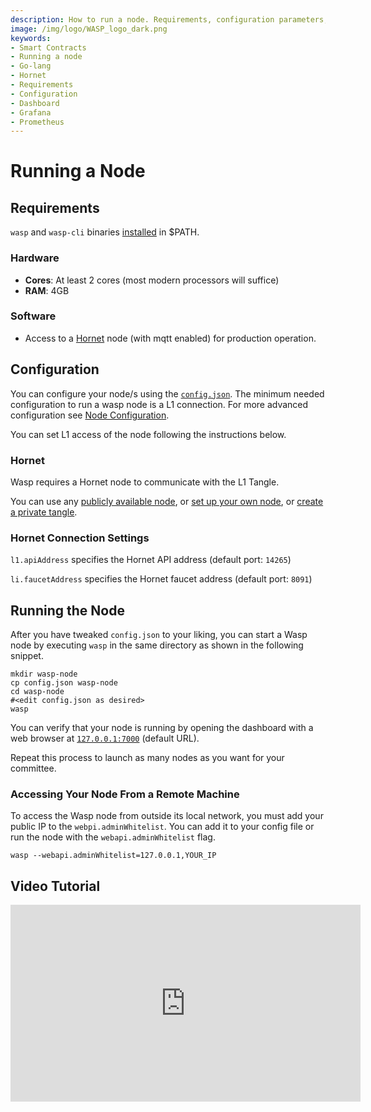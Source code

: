 ```yaml
---
description: How to run a node. Requirements, configuration parameters, dashboard configuration, and tests.
image: /img/logo/WASP_logo_dark.png
keywords:
- Smart Contracts
- Running a node
- Go-lang
- Hornet
- Requirements
- Configuration
- Dashboard
- Grafana
- Prometheus
---
```


# Running a Node

## Requirements

`wasp` and `wasp-cli` binaries [installed](./installing-wasp) in $PATH.

### Hardware

- **Cores**: At least 2 cores (most modern processors will suffice)
- **RAM**: 4GB

### Software

- Access to a [Hornet](https://github.com/iotaledger/hornet) node (with mqtt enabled) for
  production operation.

## Configuration

You can configure your node/s using the [`config.json`](https://github.com/iotaledger/wasp/blob/master/config.json).
The minimum needed configuration to run a wasp node is a L1 connection. For more advanced configuration see [Node Configuration](./node-config).

You can set L1 access of the node following the instructions below.

### Hornet

Wasp requires a Hornet node to communicate with the L1 Tangle.

You can use any [publicly available node](https://wiki.iota.org/wasp/guide/chains_and_nodes/testnet), or [set up your own node](https://wiki.iota.org/hornet/getting_started), or [create a private tangle](https://wiki.iota.org/hornet/how_tos/private_tangle).

### Hornet Connection Settings

`l1.apiAddress` specifies the Hornet API address (default port: `14265`)

`li.faucetAddress` specifies the Hornet faucet address (default port: `8091`)

## Running the Node

After you have tweaked `config.json` to your liking, you can start a Wasp node by executing `wasp` in the same directory
as shown in the following snippet.

```shell
mkdir wasp-node
cp config.json wasp-node
cd wasp-node
#<edit config.json as desired>
wasp
```

You can verify that your node is running by opening the dashboard with a web browser at [`127.0.0.1:7000`](http://127.0.0.1:7000) (default URL).

Repeat this process to launch as many nodes as you want for your committee.

### Accessing Your Node From a Remote Machine

To access the Wasp node from outside its local network, you must add your public IP to the `webpi.adminWhitelist`. You can add it to your config file or run the node with the `webapi.adminWhitelist` flag.

```shell
wasp --webapi.adminWhitelist=127.0.0.1,YOUR_IP
```

## Video Tutorial

<iframe
width="560"
height="315"
src="https://www.youtube.com/embed/eV2AoV3QPC4"
title="Wasp Node Setup"
frameborder="0"
allow="accelerometer; autoplay; clipboard-write; encrypted-media; gyroscope; picture-in-picture"
allowfullscreen
/>
